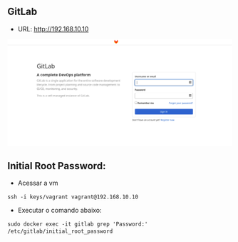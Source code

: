 ## GitLab

- URL: http://192.168.10.10

<p align="center">
  <img alt="DevOps" src="../../data/gitlab.png">
</p>

## Initial Root Password: 

- Acessar a vm
```console
ssh -i keys/vagrant vagrant@192.168.10.10
```

- Executar o comando abaixo:
```console
sudo docker exec -it gitlab grep 'Password:' /etc/gitlab/initial_root_password
```

